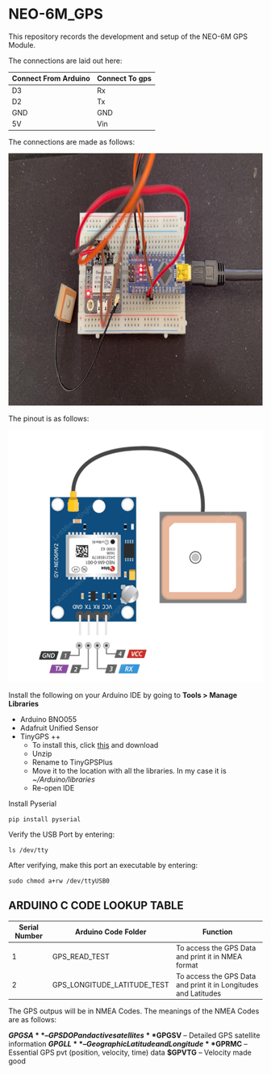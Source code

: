 # NEO-6M_GPS
This repository records the development and setup of the NEO-6M GPS Module.


The connections are laid out here:

| Connect From Arduino |  Connect To gps |
| ------------- | ------------- | 
| D3  | Rx  | 
| D2 | Tx | 
| GND | GND  | 
| 5V | Vin | 

The connections are made as follows:

<p align="center">
  <img height="500" src="Images/my_connection.jpeg">
</p>


The pinout is as follows:

<p align="center">
  <img height="500" src="Images/neo_6m_pinout.png">
</p>

Install the following on your Arduino IDE by going to **Tools > Manage Libraries**

- Arduino BNO055
- Adafruit Unified Sensor
- TinyGPS ++
	- To install this, click [this](https://github.com/mikalhart/TinyGPSPlus/archive/master.zip) and download
	- Unzip
	- Rename to TinyGPSPlus
	- Move it to the location with all the libraries. In my case it is *~/Arduino/libraries*
	- Re-open IDE

Install Pyserial

    pip install pyserial

Verify the USB Port by entering:

    ls /dev/tty

After verifying, make this port an executable by entering:

    sudo chmod a+rw /dev/ttyUSB0 


## ARDUINO C CODE LOOKUP TABLE


| Serial Number| Arduino Code Folder  | Function | 
| ------------- | ------------- | ------------- |
| 1  | GPS_READ_TEST | To access the GPS Data and print it in NMEA format | 
| 2  | GPS_LONGITUDE_LATITUDE_TEST | To access the GPS Data and print it in Longitudes and Latitudes | 

The GPS outpus will be in NMEA Codes. The meanings of the NMEA Codes are as follows:

**$GPGSA** – GPS DOP and active satellites
**$GPGSV** – Detailed GPS satellite information
**$GPGLL** – Geographic Latitude and Longitude
**$GPRMC** – Essential GPS pvt (position, velocity, time) data
**$GPVTG** – Velocity made good